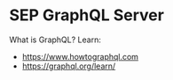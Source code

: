 # SEP GraphQL Server

What is GraphQL? Learn:

- https://www.howtographql.com
- https://graphql.org/learn/